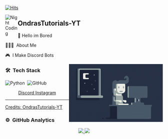 [![Hits](http://hits.dwyl.com/EXCET/EXCET.svg)](http://hits.dwyl.com/EXCET/EXCET)

<img alt="Night Coding" src="./assets/Hand%20Wave.gif" width='40' align="left"/><h2>OndrasTutorials-YT</h2>

👋 Hello im Bored

👨🏻‍💻 &nbsp;About Me

🎮 &nbsp;I Make Discord Bots



<img alt="Night Coding" src="https://raw.githubusercontent.com/AVS1508/AVS1508/master/assets/Night-Coding.gif" align="right"/>

### 🛠 &nbsp;Tech Stack

![Python](https://img.shields.io/badge/-Python-05122A?style=flat&logo=python)&nbsp;
![GitHub](https://img.shields.io/badge/-GitHub-05122A?style=flat&logo=github)&nbsp;


<p align="center">
<a href="https://discord.gg/mbnkX22BKF">Discord
<a href="https://www.instagram.com/o.n.d.r.a_s/">Instagram

</p>

-----
Credits: [OndrasTutorials-YT](https://github.com/OndrasTutorials-YT)

### ⚙️ &nbsp;GitHub Analytics

<p align="center">
<a href="https://github.com/EXCET">
  <img height="180em" src="https://github-readme-stats-eight-theta.vercel.app/api?username=OndrasTutorials-YT&show_icons=true&theme=algolia&include_all_commits=true&count_private=true"/>
  <img height="180em" src="https://github-readme-stats-eight-theta.vercel.app/api/top-langs/?username=OndrasTutorials-YT&layout=compact&langs_count=8&theme=algolia"/>
</a>
</p>

